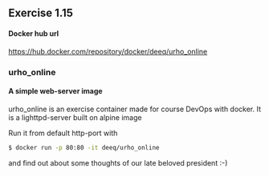 ## Exercise 1.15

#### Docker hub url
https://hub.docker.com/repository/docker/deeq/urho_online

### urho_online
#### A simple web-server image
urho_online is an exercise container made for course DevOps with docker. It is a lighttpd-server built on alpine image

Run it from default http-port with

```bash
$ docker run -p 80:80 -it deeq/urho_online
```
and find out about some thoughts of our late beloved president :-)

